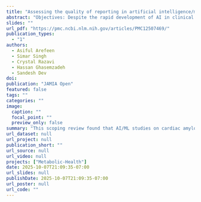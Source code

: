 ```yaml
---
title: "Assessing the quality of reporting in artificial intelligence/machine learning research for cardiac amyloidosis"
abstract: "Objectives: Despite the rapid development of AI in clinical medicine, reproducibility and methodological limitations hinder its clinical utility. In response, MINimum Information for Medical AI Reporting (MINIMAR) standards were introduced to enhance publication standards and reduce bias, but their application remains unexplored. In this review, we sought to assesses the quality of reporting in AI/ML studies of cardiac amyloidosis (CA) an increasingly important cause of heart failure. Materials and Methods: Using PRISMA-ScR guidelines, we performed a scoping review of English-language articles published through May 2023 which applied AI/ML techniques to diagnose or predict CA. Non-CA studies and those with selective feature sets were excluded. Two researchers independently screened and extracted data. In all, 20 studies met criteria and were assessed for adherence to MINIMAR standards. Results: The studies showed variable compliance with MINIMAR. Most reported participant age (90%) and gender (85%), but only 25% included ethnic or racial data, and none provided socioeconomic details. The majority (95%) developed diagnostic models, yet only 85% clearly described training features, and 20% addressed missing data. Model evaluation revealed gaps; 80% reported internal validation, but only 20% conducted external validation. Discussion and Conclusion: This study, one of the first to apply MINIMAR criteria to ML research in CA, reveals significant variability and deficiencies in reporting, particularly in patient demographics, model architecture, and evaluation. These findings underscore the need for stricter adherence to standardized reporting guidelines to enhance the reliability, generalizability, and clinical applicability of ML/AI models in CA.."
slides: ""
url_pdf: "https://pmc.ncbi.nlm.nih.gov/articles/PMC12507469/"
publication_types:
  - "1"
authors:
  - Asiful Arefeen
  - Simar Singh
  - Crystal Razavi
  - Hassan Ghasemzadeh
  - Sandesh Dev
doi: 
publication: "JAMIA Open"
featured: false
tags: ""
categories: ""
image:
  caption: ""
  focal_point: ""
  preview_only: false
summary: "This scoping review found that AI/ML studies on cardiac amyloidosis show inconsistent adherence to MINIMAR reporting standards, with major gaps in demographic reporting, model transparency, and validation, underscoring the need for stricter standardization to improve clinical reliability and reproducibility."
url_dataset: null
url_project: null
publication_short: ""
url_source: null
url_video: null
projects: ["Metabolic-Health"]
date: 2025-10-07T21:09:35-07:00
url_slides: null
publishDate: 2025-10-07T21:09:35-07:00
url_poster: null
url_code: ""
---
```

